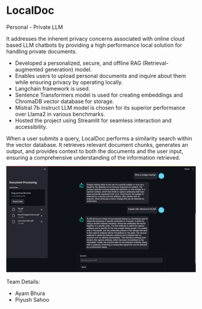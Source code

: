 # LocalDoc
Personal - Private LLM

It addresses the inherent privacy concerns associated with online cloud based LLM chatbots by providing a high performance local solution for handling private documents.

- Developed a personalized, secure, and offline RAG (Retrieval-augmented generation) model.
- Enables users to upload personal documents and inquire about them while ensuring privacy by operating locally.
- Langchain framework is used.
- Sentence Transformers model is used for creating embeddings and ChromaDB vector database for storage.
- Mistral 7b instruct LLM model is chosen for its superior performance over Llama2 in various benchmarks.
- Hosted the project using Streamlit for seamless interaction and accessibility.

When a user submits a query, LocalDoc performs a similarity search within the vector database. It retrieves relevant document chunks, generates an output, and provides context to both the documents and the user input, ensuring a comprehensive understanding of the information retrieved.

<img src="Web%20app/Web_UI.png">

Team Details:
- Ayam Bhura
- Piyush Sahoo
